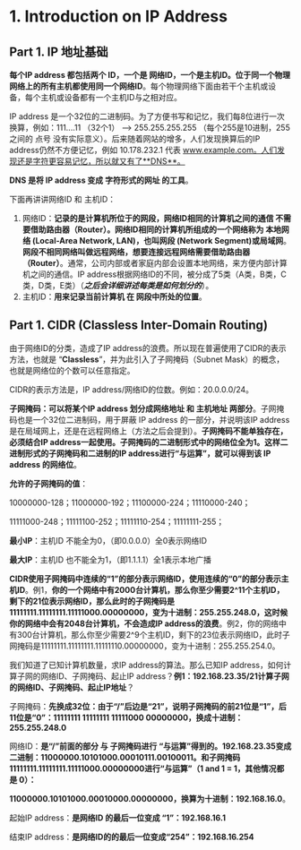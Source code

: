 # 1. Introduction on IP Address

## Part 1. IP 地址基础

**每个IP address 都包括两个 ID，一个是 网络ID，一个是主机ID。位于同一个物理网络上的所有主机都使用同一个网络ID**。每个物理网络下面由若干个主机或设备，每个主机或设备都有一个主机ID与之相对应。

IP address 是一个32位的二进制码。为了方便书写和记忆，我们每8位进行一次换算，例如：111....11 （32个1） --&gt; 255.255.255.255 （每个255是10进制，255之间的 点号 没有实际意义）。后来随着网站的增多，人们发现换算后的IP address仍然不方便记忆，例如 10.178.232.1 代表 www.example.com。人们发现还是字符更容易记忆，所以就又有了**DNS**。

**DNS 是将 IP address 变成 字符形式的网址 的工具**。

下面再讲讲网络ID 和 主机ID：

1. 网络ID：**记录的是计算机所位于的网段，网络ID相同的计算机之间的通信  不需要借助路由器（Router）。网络ID相同的计算机所组成的一个网络称为 本地网络 \(Local-Area Network, LAN\)，也叫网段 \(Network Segment\)或局域网**。**网段不相同网络叫做远程网络，想要连接远程网络需要借助路由器（Router）**。通常，公司内部或者家庭内部会设置本地网络，来方便内部计算机之间的通信。IP address根据网络ID的不同，被分成了5类（A类，B类，C类，D类，E类）（_**之后会详细讲述每类是如何划分的**_）。
2. 主机ID：**用来记录当前计算机  在 网段中所处的位置**。

## Part 1. CIDR \(Classless Inter-Domain Routing\)

由于网络ID的分类，造成了IP address的浪费。所以现在普遍使用了CIDR的表示方法，也就是 “**Classless**”，并为此引入了子网掩码（Subnet Mask）的概念，也就是网络位的个数可以任意指定。

CIDR的表示方法是，IP address/网络ID的位数。例如：20.0.0.0/24。

**子网掩码：可以将某个IP address 划分成网络地址 和 主机地址 两部分**。子网掩码也是一个32位二进制码，用于屏蔽 IP address 的一部分，并说明该IP address 是在局域网上，还是在远程网络上（方法之后会提到）。**子网掩码不能单独存在，必须结合IP address一起使用。子网掩码的二进制形式中的网络位全为1。这样二进制形式的子网掩码和二进制的IP address进行“与运算”，就可以得到该 IP address 的网络位**。

**允许的子网掩码的值**：

10000000-128；11000000-192；11100000-224；11110000-240；11111000-248；11111100-252；11111110-254；11111111-255；

**最小IP**：主机ID 不能全为0，（即0.0.0.0）全0表示网络ID

**最大IP**：主机ID 也不能全为1，（即1.1.1.1）全1表示本地广播

**CIDR使用子网掩码中连续的“1”的部分表示网络ID，使用连续的“0”的部分表示主机ID**。例1，**你的一个网络中有2000台计算机，那么你至少需要2^11个主机ID，剩下的21位表示网络ID，那么此时的子网掩码是11111111.11111111.11111000.00000000，变为十进制：255.255.248.0，这时候你的网络中会有2048台计算机，不会造成IP address的浪费**。例2，你的网络中有300台计算机，那么你至少需要2^9个主机ID，剩下的23位表示网络ID，此时子网掩码是11111111.11111111.11111110.00000000，变为十进制：255.255.254.0。

我们知道了已知计算机数量，求IP address的算法。那么已知IP address，如何计算子网的网络ID、子网掩码、起止IP address？**例1：192.168.23.35/21计算子网的网络ID、子网掩码、起止IP地址**？

子网掩码：**先换成32位：由于“/”后边是“21”，说明子网掩码的前21位是“1”，后11位是“0”：11111111 11111111 11111000 00000000，换成十进制：255.255.248.0**

网络ID：**是“/”前面的部分 与 子网掩码进行 “与运算”得到的。192.168.23.35变成二进制：11000000.10101000.00010111.00100011。和子网掩码11111111.11111111.11111000.00000000进行“与运算”（1 and 1 = 1，其他情况都是 0）：**

**11000000.10101000.00010000.00000000，换算为十进制：192.168.16.0**。

起始IP address：**是网络ID 的最后一位变成 “1”：192.168.16.1**

结束IP address：**是网络ID的的最后一位变成“254”：192.168.16.254**





















